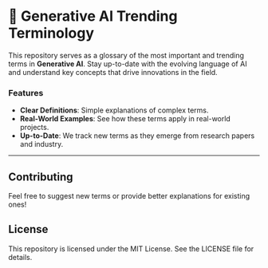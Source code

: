 # 📝 Generative AI Trending Terminology

This repository serves as a glossary of the most important and trending terms in **Generative AI**. Stay up-to-date with the evolving language of AI and understand key concepts that drive innovations in the field.

### Features
- **Clear Definitions**: Simple explanations of complex terms.
- **Real-World Examples**: See how these terms apply in real-world projects.
- **Up-to-Date**: We track new terms as they emerge from research papers and industry.

---

## Contributing
Feel free to suggest new terms or provide better explanations for existing ones!

## License
This repository is licensed under the MIT License. See the LICENSE file for details.
